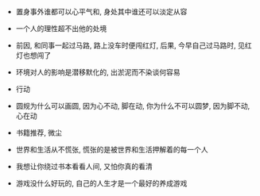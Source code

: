 - 置身事外谁都可以心平气和, 身处其中谁还可以淡定从容
- 一个人的理性超不出他的处境

- 前因, 和同事一起过马路, 路上没车时便闯红灯, 后果, 今早自己过马路时, 见红灯也想闯了
- 环境对人的影响是潜移默化的, 出淤泥而不染谈何容易


- 行动
- 圆规为什么可以画圆, 因为心不动, 脚在动, 你为什么不可以圆梦, 因为脚不动, 心在动

- 书籍推荐, 微尘
- 世界和生活从不慌张, 慌张的是被世界和生活押解着的每一个人
- 我想让你绕过书本看看人间, 又怕你真的看清

- 游戏没什么好玩的, 自己的人生才是一个最好的养成游戏